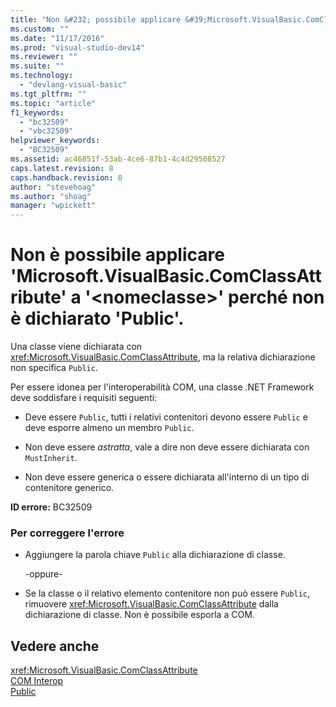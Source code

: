 ```yaml
---
title: "Non &#232; possibile applicare &#39;Microsoft.VisualBasic.ComClassAttribute&#39; a &#39;&lt;nomeclasse&gt;&#39; perch&#233; non &#232; dichiarato &#39;Public&#39;. | Microsoft Docs"
ms.custom: ""
ms.date: "11/17/2016"
ms.prod: "visual-studio-dev14"
ms.reviewer: ""
ms.suite: ""
ms.technology: 
  - "devlang-visual-basic"
ms.tgt_pltfrm: ""
ms.topic: "article"
f1_keywords: 
  - "bc32509"
  - "vbc32509"
helpviewer_keywords: 
  - "BC32509"
ms.assetid: ac46851f-53ab-4ce6-87b1-4c4d29508527
caps.latest.revision: 8
caps.handback.revision: 8
author: "stevehoag"
ms.author: "shoag"
manager: "wpickett"
---
```

# Non &#232; possibile applicare &#39;Microsoft.VisualBasic.ComClassAttribute&#39; a &#39;&lt;nomeclasse&gt;&#39; perch&#233; non &#232; dichiarato &#39;Public&#39;.
Una classe viene dichiarata con <xref:Microsoft.VisualBasic.ComClassAttribute>, ma la relativa dichiarazione non specifica `Public`.  
  
 Per essere idonea per l'interoperabilità COM, una classe .NET Framework deve soddisfare i requisiti seguenti:  
  
-   Deve essere `Public`, tutti i relativi contenitori devono essere `Public` e deve esporre almeno un membro `Public`.  
  
-   Non deve essere *astratta*, vale a dire non deve essere dichiarata con `MustInherit`.  
  
-   Non deve essere generica o essere dichiarata all'interno di un tipo di contenitore generico.  
  
 **ID errore:** BC32509  
  
### Per correggere l'errore  
  
-   Aggiungere la parola chiave `Public` alla dichiarazione di classe.  
  
     \-oppure\-  
  
-   Se la classe o il relativo elemento contenitore non può essere `Public`, rimuovere <xref:Microsoft.VisualBasic.ComClassAttribute> dalla dichiarazione di classe. Non è possibile esporla a COM.  
  
## Vedere anche  
 <xref:Microsoft.VisualBasic.ComClassAttribute>   
 [COM Interop](/dotnet/visual-basic/programming-guide/com-interop/index)   
 [Public](/dotnet/visual-basic/language-reference/modifiers/public)